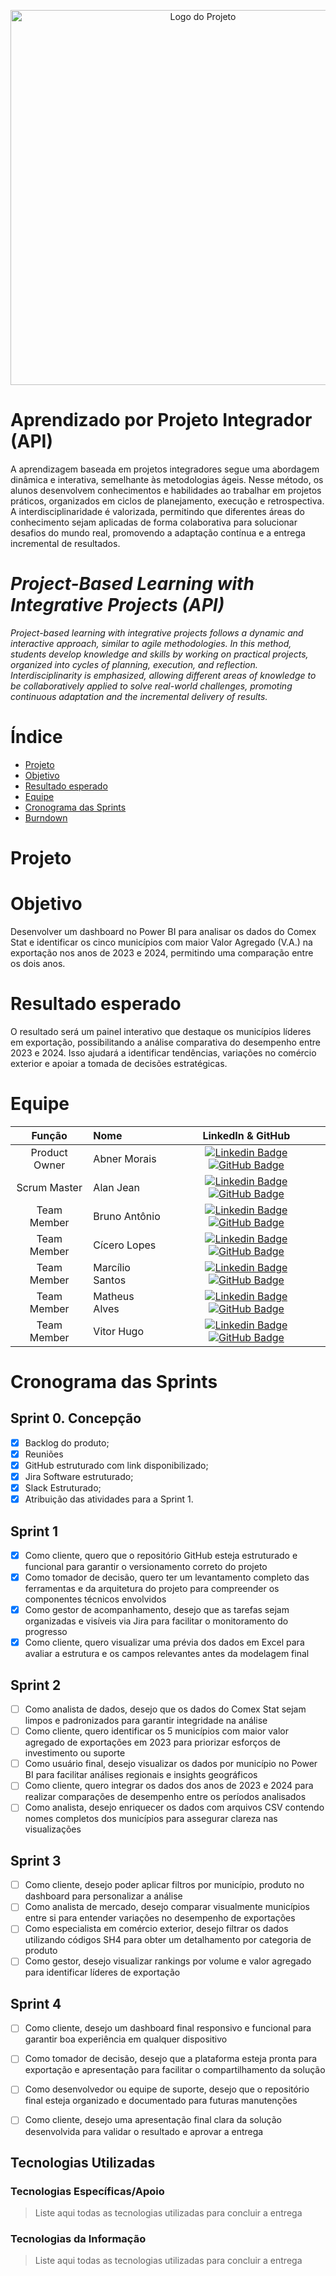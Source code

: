 
<p align="center">
  <img src="https://github.com/user-attachments/assets/266fca5b-2393-4fe7-b361-3c40af3b59c8" alt="Logo do Projeto" width="600"/>
</p>

#  Aprendizado por Projeto Integrador (API) 
A aprendizagem baseada em projetos integradores segue uma abordagem dinâmica e interativa, semelhante às metodologias ágeis. Nesse método, os alunos desenvolvem conhecimentos e habilidades ao trabalhar em projetos práticos, organizados em ciclos de planejamento, execução e retrospectiva. A interdisciplinaridade é valorizada, permitindo que diferentes áreas do conhecimento sejam aplicadas de forma colaborativa para solucionar desafios do mundo real, promovendo a adaptação contínua e a entrega incremental de resultados.

#   *Project-Based Learning with Integrative Projects (API)*

*Project-based learning with integrative projects follows a dynamic and interactive approach, similar to agile methodologies. In this method, students develop knowledge and skills by working on practical projects, organized into cycles of planning, execution, and reflection. Interdisciplinarity is emphasized, allowing different areas of knowledge to be collaboratively applied to solve real-world challenges, promoting continuous adaptation and the incremental delivery of results.*

# Índice
* [Projeto](#projeto-template)
* [Objetivo](#Objetivo)
* [Resultado esperado](#Resultado-esperado)
* [Equipe](#equipe)
* [Cronograma das Sprints](#Cronograma-das-Sprints)
* [Burndown](#Burndown) 
# Projeto

# Objetivo 
 Desenvolver um dashboard no Power BI para analisar os dados do Comex Stat e identificar os cinco municípios com maior Valor Agregado (V.A.) na exportação nos anos de 2023 e 2024, permitindo uma comparação entre os dois anos.

# Resultado esperado
O resultado será um painel interativo que destaque os municípios líderes em exportação, possibilitando a análise comparativa do desempenho entre 2023 e 2024. Isso ajudará a identificar tendências, variações no comércio exterior e apoiar a tomada de decisões estratégicas.

# Equipe

|    Função     | Nome                                  |                                                                                                                                                      LinkedIn & GitHub                                                                                                                                                      |
| :-----------: | :------------------------------------ | :-------------------------------------------------------------------------------------------------------------------------------------------------------------------------------------------------------------------------------------------------------------------------------------------------------------------------: |
| Product Owner |   Abner Morais         |     [![Linkedin Badge](https://img.shields.io/badge/Linkedin-blue?style=flat-square&logo=Linkedin&logoColor=white)](https://www.linkedin.com/in/abner-morais-44b711103/) [![GitHub Badge](https://img.shields.io/badge/GitHub-111217?style=flat-square&logo=github&logoColor=white)](https://github.com/Abnermorais99)              |
| Scrum Master  | Alan Jean |      [![Linkedin Badge](https://img.shields.io/badge/Linkedin-blue?style=flat-square&logo=Linkedin&logoColor=white)](https://www.linkedin.com/in/alan-jean-195312219//) [![GitHub Badge](https://img.shields.io/badge/GitHub-111217?style=flat-square&logo=github&logoColor=white)](https://github.com/alanjean)     |
| Team Member   | Bruno Antônio       |         [![Linkedin Badge](https://img.shields.io/badge/Linkedin-blue?style=flat-square&logo=Linkedin&logoColor=white)](https://www.linkedin.com/in/bruno-antonio-29b869359/) [![GitHub Badge](https://img.shields.io/badge/GitHub-111217?style=flat-square&logo=github&logoColor=white)](https://github.com/Nepoun)        |
|  Team Member  | Cícero Lopes       |         [![Linkedin Badge](https://img.shields.io/badge/Linkedin-blue?style=flat-square&logo=Linkedin&logoColor=white)](https://www.linkedin.com/in/c%C3%ADcero-lopes-319394b8/) [![GitHub Badge](https://img.shields.io/badge/GitHub-111217?style=flat-square&logo=github&logoColor=white)](https://github.com/clopes10)        |
|  Team Member  | Marcílio Santos                |   [![Linkedin Badge](https://img.shields.io/badge/Linkedin-blue?style=flat-square&logo=Linkedin&logoColor=white)](https://www.linkedin.com/in/marcilio-oliveira-20273a104/) [![GitHub Badge](https://img.shields.io/badge/GitHub-111217?style=flat-square&logo=github&logoColor=white)](https://github.com/mos2812)   |
|  Team Member  | Matheus Alves     |           [![Linkedin Badge](https://img.shields.io/badge/Linkedin-blue?style=flat-square&logo=Linkedin&logoColor=white)](https://www.linkedin.com/in/matheus-siqueira-a11186201/) [![GitHub Badge](https://img.shields.io/badge/GitHub-111217?style=flat-square&logo=github&logoColor=white)](https://github.com/matheussiqueira14)          |
|  Team Member  | Vitor Hugo     |           [![Linkedin Badge](https://img.shields.io/badge/Linkedin-blue?style=flat-square&logo=Linkedin&logoColor=white)](https://www.linkedin.com/in/vitor-hugo-nascimento-9b161531b) [![GitHub Badge](https://img.shields.io/badge/GitHub-111217?style=flat-square&logo=github&logoColor=white)](https://github.com/vitor411)          |

# Cronograma das Sprints

## Sprint 0. Concepção
- [X] Backlog do produto;
- [X] Reuniões 
- [X] GitHub estruturado com link disponibilizado;
- [X] Jira Software estruturado;
- [X] Slack Estruturado;
- [X] Atribuição das atividades para a Sprint 1.
## Sprint 1
- [X] Como cliente, quero que o repositório GitHub esteja estruturado e funcional para garantir o versionamento correto do projeto
- [X] Como tomador de decisão, quero ter um levantamento completo das ferramentas e da arquitetura do projeto para compreender os componentes técnicos envolvidos
- [X] Como gestor de acompanhamento, desejo que as tarefas sejam organizadas e visíveis via Jira para facilitar o monitoramento do progresso
- [X] Como cliente, quero visualizar uma prévia dos dados em Excel para avaliar a estrutura e os campos relevantes antes da modelagem final

## Sprint 2
- [ ] Como analista de dados, desejo que os dados do Comex Stat sejam limpos e padronizados para garantir integridade na análise 
- [ ] Como cliente, quero identificar os 5 municípios com maior valor agregado de exportações em 2023 para priorizar esforços de investimento ou suporte
- [ ] Como usuário final, desejo visualizar os dados por município no Power BI para facilitar análises regionais e insights geográficos
- [ ] Como cliente, quero integrar os dados dos anos de 2023 e 2024 para realizar comparações de desempenho entre os períodos analisados
- [ ] Como analista, desejo enriquecer os dados com arquivos CSV contendo nomes completos dos municípios para assegurar clareza nas visualizações
      
## Sprint 3
- [ ] Como cliente, desejo poder aplicar filtros por município, produto no dashboard para personalizar a análise
- [ ] Como analista de mercado, desejo comparar visualmente municípios entre si para entender variações no desempenho de exportações
- [ ] Como especialista em comércio exterior, desejo filtrar os dados utilizando códigos SH4 para obter um detalhamento por categoria de produto
- [ ] Como gestor, desejo visualizar rankings por volume e valor agregado para identificar líderes de exportação
      
## Sprint 4
- [ ] Como cliente, desejo um dashboard final responsivo e funcional para garantir boa experiência em qualquer dispositivo
- [ ] Como tomador de decisão, desejo que a plataforma esteja pronta para exportação e apresentação para facilitar o compartilhamento da solução
- [ ] Como desenvolvedor ou equipe de suporte, desejo que o repositório final esteja organizado e documentado para futuras manutenções
- [ ] Como cliente, desejo uma apresentação final clara da solução desenvolvida para validar o resultado e aprovar a entrega


## Tecnologias Utilizadas

 ### Tecnologias Específicas/Apoio
 > Liste aqui todas as tecnologias utilizadas para concluir a entrega
  
 ### Tecnologias da Informação
 > Liste aqui todas as tecnologias utilizadas para concluir a entrega


